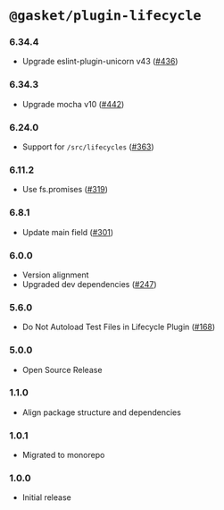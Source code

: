 # `@gasket/plugin-lifecycle`

### 6.34.4

- Upgrade eslint-plugin-unicorn v43 ([#436])

### 6.34.3

- Upgrade mocha v10 ([#442])

### 6.24.0

- Support for `/src/lifecycles` ([#363])

### 6.11.2

- Use fs.promises ([#319])

### 6.8.1

- Update main field ([#301])

### 6.0.0

- Version alignment
- Upgraded dev dependencies ([#247])

### 5.6.0

- Do Not Autoload Test Files in Lifecycle Plugin ([#168])

### 5.0.0

- Open Source Release

### 1.1.0

- Align package structure and dependencies

### 1.0.1

- Migrated to monorepo

### 1.0.0

- Initial release


[#168]: https://github.com/godaddy/gasket/pull/168
[#247]: https://github.com/godaddy/gasket/pull/247
[#301]: https://github.com/godaddy/gasket/pull/301
[#319]: https://github.com/godaddy/gasket/pull/319
[#363]: https://github.com/godaddy/gasket/pull/363
[#436]: https://github.com/godaddy/gasket/pull/436
[#442]: https://github.com/godaddy/gasket/pull/442

